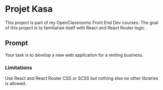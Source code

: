 # Projet Kasa

This project is part of my OpenClassrooms Front End Dev courses. The goal of this project is to familiarize itself with React and React Router logic.

## Prompt

Your task is to develop a new web application for a renting business.

### Limitations

Use React and React Router
CSS or SCSS but nothing else
no other libraries is allowed.

